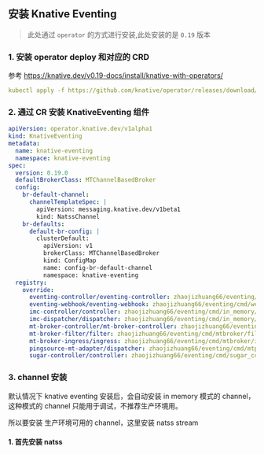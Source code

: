 ## 安装 Knative Eventing

> 此处通过 `operator` 的方式进行安装,此处安装的是 `0.19` 版本

### 1. 安装 operator deploy 和对应的 CRD

参考 https://knative.dev/v0.19-docs/install/knative-with-operators/



```yaml
kubectl apply -f https://github.com/knative/operator/releases/download/v0.19.0/operator.yaml
```



### 2. 通过 CR 安装 KnativeEventing 组件

```yaml
apiVersion: operator.knative.dev/v1alpha1
kind: KnativeEventing
metadata:
  name: knative-eventing
  namespace: knative-eventing
spec:
  version: 0.19.0
  defaultBrokerClass: MTChannelBasedBroker
  config:
    br-default-channel:
      channelTemplateSpec: |
        apiVersion: messaging.knative.dev/v1beta1
        kind: NatssChannel
    br-defaults:
      default-br-config: |
        clusterDefault:
          apiVersion: v1
          brokerClass: MTChannelBasedBroker
          kind: ConfigMap
          name: config-br-default-channel
          namespace: knative-eventing
  registry:
    override:
      eventing-controller/eventing-controller: zhaojizhuang66/eventing/cmd/controller:v0.19.0
      eventing-webhook/eventing-webhook: zhaojizhuang66/eventing/cmd/webhook:v0.19.0
      imc-controller/controller: zhaojizhuang66/eventing/cmd/in_memory/channel_controller:v0.19.0
      imc-dispatcher/dispatcher: zhaojizhuang66/eventing/cmd/in_memory/channel_dispatcher:v0.19.0
      mt-broker-controller/mt-broker-controller: zhaojizhuang66/eventing/cmd/mtchannel_broker:v0.19.0
      mt-broker-filter/filter: zhaojizhuang66/eventing/cmd/mtbroker/filter:v0.19.0
      mt-broker-ingress/ingress: zhaojizhuang66/eventing/cmd/mtbroker/ingress:v0.19.0
      pingsource-mt-adapter/dispatcher: zhaojizhuang66/eventing/cmd/mtping:v0.19.0
      sugar-controller/controller: zhaojizhuang66/eventing/cmd/sugar_controller:v0.19.0
```

### 3. channel 安装

默认情况下 knative eventing 安装后，会自动安装 in memory 模式的 channel，这种模式的 channel 只能用于调试，不推荐生产环境用。

所以要安装 生产环境可用的 channel，这里安装 natss stream

#### 1. 首先安装 natss